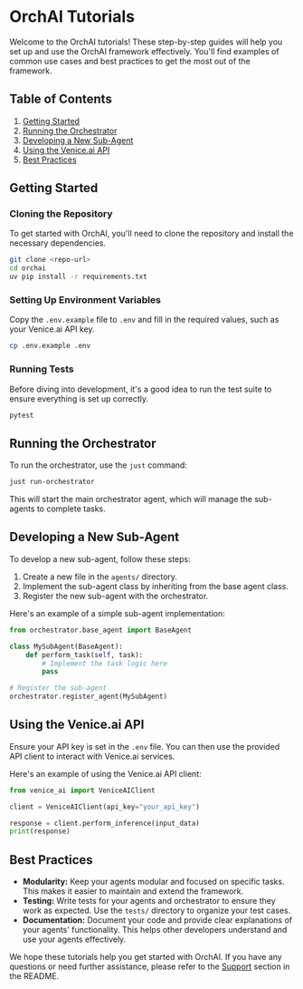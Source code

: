 # OrchAI Tutorials

Welcome to the OrchAI tutorials! These step-by-step guides will help you set up and use the OrchAI framework effectively. You'll find examples of common use cases and best practices to get the most out of the framework.

## Table of Contents

1. [Getting Started](#getting-started)
2. [Running the Orchestrator](#running-the-orchestrator)
3. [Developing a New Sub-Agent](#developing-a-new-sub-agent)
4. [Using the Venice.ai API](#using-the-veniceai-api)
5. [Best Practices](#best-practices)

## Getting Started

### Cloning the Repository

To get started with OrchAI, you'll need to clone the repository and install the necessary dependencies.

```bash
git clone <repo-url>
cd orchai
uv pip install -r requirements.txt
```

### Setting Up Environment Variables

Copy the `.env.example` file to `.env` and fill in the required values, such as your Venice.ai API key.

```bash
cp .env.example .env
```

### Running Tests

Before diving into development, it's a good idea to run the test suite to ensure everything is set up correctly.

```bash
pytest
```

## Running the Orchestrator

To run the orchestrator, use the `just` command:

```bash
just run-orchestrator
```

This will start the main orchestrator agent, which will manage the sub-agents to complete tasks.

## Developing a New Sub-Agent

To develop a new sub-agent, follow these steps:

1. Create a new file in the `agents/` directory.
2. Implement the sub-agent class by inheriting from the base agent class.
3. Register the new sub-agent with the orchestrator.

Here's an example of a simple sub-agent implementation:

```python
from orchestrator.base_agent import BaseAgent

class MySubAgent(BaseAgent):
    def perform_task(self, task):
        # Implement the task logic here
        pass

# Register the sub-agent
orchestrator.register_agent(MySubAgent)
```

## Using the Venice.ai API

Ensure your API key is set in the `.env` file. You can then use the provided API client to interact with Venice.ai services.

Here's an example of using the Venice.ai API client:

```python
from venice_ai import VeniceAIClient

client = VeniceAIClient(api_key="your_api_key")

response = client.perform_inference(input_data)
print(response)
```

## Best Practices

- **Modularity:** Keep your agents modular and focused on specific tasks. This makes it easier to maintain and extend the framework.
- **Testing:** Write tests for your agents and orchestrator to ensure they work as expected. Use the `tests/` directory to organize your test cases.
- **Documentation:** Document your code and provide clear explanations of your agents' functionality. This helps other developers understand and use your agents effectively.

We hope these tutorials help you get started with OrchAI. If you have any questions or need further assistance, please refer to the [Support](../README.md#support) section in the README.
